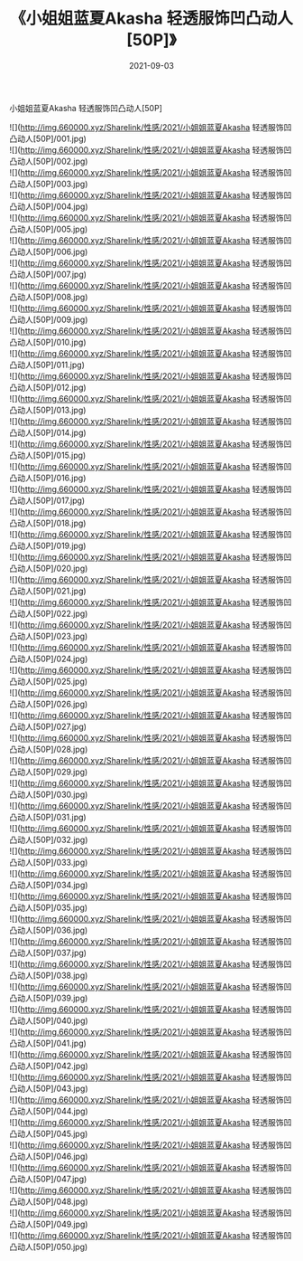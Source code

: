 ﻿---
layout: post
title:  《小姐姐蓝夏Akasha 轻透服饰凹凸动人[50P]》
date:   2021-09-03
img: http://img.660000.xyz/Sharelink/性感/2021/小姐姐蓝夏Akasha 轻透服饰凹凸动人[50P]/000.jpg
categories: [美女, 清纯, 唯美]
---

小姐姐蓝夏Akasha 轻透服饰凹凸动人[50P]

  ![](http://img.660000.xyz/Sharelink/性感/2021/小姐姐蓝夏Akasha 轻透服饰凹凸动人[50P]/001.jpg) <br> ![](http://img.660000.xyz/Sharelink/性感/2021/小姐姐蓝夏Akasha 轻透服饰凹凸动人[50P]/002.jpg) <br> ![](http://img.660000.xyz/Sharelink/性感/2021/小姐姐蓝夏Akasha 轻透服饰凹凸动人[50P]/003.jpg) <br> ![](http://img.660000.xyz/Sharelink/性感/2021/小姐姐蓝夏Akasha 轻透服饰凹凸动人[50P]/004.jpg) <br> ![](http://img.660000.xyz/Sharelink/性感/2021/小姐姐蓝夏Akasha 轻透服饰凹凸动人[50P]/005.jpg) <br> ![](http://img.660000.xyz/Sharelink/性感/2021/小姐姐蓝夏Akasha 轻透服饰凹凸动人[50P]/006.jpg) <br> ![](http://img.660000.xyz/Sharelink/性感/2021/小姐姐蓝夏Akasha 轻透服饰凹凸动人[50P]/007.jpg) <br> ![](http://img.660000.xyz/Sharelink/性感/2021/小姐姐蓝夏Akasha 轻透服饰凹凸动人[50P]/008.jpg) <br> ![](http://img.660000.xyz/Sharelink/性感/2021/小姐姐蓝夏Akasha 轻透服饰凹凸动人[50P]/009.jpg) <br> ![](http://img.660000.xyz/Sharelink/性感/2021/小姐姐蓝夏Akasha 轻透服饰凹凸动人[50P]/010.jpg) <br> ![](http://img.660000.xyz/Sharelink/性感/2021/小姐姐蓝夏Akasha 轻透服饰凹凸动人[50P]/011.jpg) <br> ![](http://img.660000.xyz/Sharelink/性感/2021/小姐姐蓝夏Akasha 轻透服饰凹凸动人[50P]/012.jpg) <br> ![](http://img.660000.xyz/Sharelink/性感/2021/小姐姐蓝夏Akasha 轻透服饰凹凸动人[50P]/013.jpg) <br> ![](http://img.660000.xyz/Sharelink/性感/2021/小姐姐蓝夏Akasha 轻透服饰凹凸动人[50P]/014.jpg) <br> ![](http://img.660000.xyz/Sharelink/性感/2021/小姐姐蓝夏Akasha 轻透服饰凹凸动人[50P]/015.jpg) <br> ![](http://img.660000.xyz/Sharelink/性感/2021/小姐姐蓝夏Akasha 轻透服饰凹凸动人[50P]/016.jpg) <br> ![](http://img.660000.xyz/Sharelink/性感/2021/小姐姐蓝夏Akasha 轻透服饰凹凸动人[50P]/017.jpg) <br> ![](http://img.660000.xyz/Sharelink/性感/2021/小姐姐蓝夏Akasha 轻透服饰凹凸动人[50P]/018.jpg) <br> ![](http://img.660000.xyz/Sharelink/性感/2021/小姐姐蓝夏Akasha 轻透服饰凹凸动人[50P]/019.jpg) <br> ![](http://img.660000.xyz/Sharelink/性感/2021/小姐姐蓝夏Akasha 轻透服饰凹凸动人[50P]/020.jpg) <br> ![](http://img.660000.xyz/Sharelink/性感/2021/小姐姐蓝夏Akasha 轻透服饰凹凸动人[50P]/021.jpg) <br> ![](http://img.660000.xyz/Sharelink/性感/2021/小姐姐蓝夏Akasha 轻透服饰凹凸动人[50P]/022.jpg) <br> ![](http://img.660000.xyz/Sharelink/性感/2021/小姐姐蓝夏Akasha 轻透服饰凹凸动人[50P]/023.jpg) <br> ![](http://img.660000.xyz/Sharelink/性感/2021/小姐姐蓝夏Akasha 轻透服饰凹凸动人[50P]/024.jpg) <br> ![](http://img.660000.xyz/Sharelink/性感/2021/小姐姐蓝夏Akasha 轻透服饰凹凸动人[50P]/025.jpg) <br> ![](http://img.660000.xyz/Sharelink/性感/2021/小姐姐蓝夏Akasha 轻透服饰凹凸动人[50P]/026.jpg) <br> ![](http://img.660000.xyz/Sharelink/性感/2021/小姐姐蓝夏Akasha 轻透服饰凹凸动人[50P]/027.jpg) <br> ![](http://img.660000.xyz/Sharelink/性感/2021/小姐姐蓝夏Akasha 轻透服饰凹凸动人[50P]/028.jpg) <br> ![](http://img.660000.xyz/Sharelink/性感/2021/小姐姐蓝夏Akasha 轻透服饰凹凸动人[50P]/029.jpg) <br> ![](http://img.660000.xyz/Sharelink/性感/2021/小姐姐蓝夏Akasha 轻透服饰凹凸动人[50P]/030.jpg) <br> ![](http://img.660000.xyz/Sharelink/性感/2021/小姐姐蓝夏Akasha 轻透服饰凹凸动人[50P]/031.jpg) <br> ![](http://img.660000.xyz/Sharelink/性感/2021/小姐姐蓝夏Akasha 轻透服饰凹凸动人[50P]/032.jpg) <br> ![](http://img.660000.xyz/Sharelink/性感/2021/小姐姐蓝夏Akasha 轻透服饰凹凸动人[50P]/033.jpg) <br> ![](http://img.660000.xyz/Sharelink/性感/2021/小姐姐蓝夏Akasha 轻透服饰凹凸动人[50P]/034.jpg) <br> ![](http://img.660000.xyz/Sharelink/性感/2021/小姐姐蓝夏Akasha 轻透服饰凹凸动人[50P]/035.jpg) <br> ![](http://img.660000.xyz/Sharelink/性感/2021/小姐姐蓝夏Akasha 轻透服饰凹凸动人[50P]/036.jpg) <br> ![](http://img.660000.xyz/Sharelink/性感/2021/小姐姐蓝夏Akasha 轻透服饰凹凸动人[50P]/037.jpg) <br> ![](http://img.660000.xyz/Sharelink/性感/2021/小姐姐蓝夏Akasha 轻透服饰凹凸动人[50P]/038.jpg) <br> ![](http://img.660000.xyz/Sharelink/性感/2021/小姐姐蓝夏Akasha 轻透服饰凹凸动人[50P]/039.jpg) <br> ![](http://img.660000.xyz/Sharelink/性感/2021/小姐姐蓝夏Akasha 轻透服饰凹凸动人[50P]/040.jpg) <br> ![](http://img.660000.xyz/Sharelink/性感/2021/小姐姐蓝夏Akasha 轻透服饰凹凸动人[50P]/041.jpg) <br> ![](http://img.660000.xyz/Sharelink/性感/2021/小姐姐蓝夏Akasha 轻透服饰凹凸动人[50P]/042.jpg) <br> ![](http://img.660000.xyz/Sharelink/性感/2021/小姐姐蓝夏Akasha 轻透服饰凹凸动人[50P]/043.jpg) <br> ![](http://img.660000.xyz/Sharelink/性感/2021/小姐姐蓝夏Akasha 轻透服饰凹凸动人[50P]/044.jpg) <br> ![](http://img.660000.xyz/Sharelink/性感/2021/小姐姐蓝夏Akasha 轻透服饰凹凸动人[50P]/045.jpg) <br> ![](http://img.660000.xyz/Sharelink/性感/2021/小姐姐蓝夏Akasha 轻透服饰凹凸动人[50P]/046.jpg) <br> ![](http://img.660000.xyz/Sharelink/性感/2021/小姐姐蓝夏Akasha 轻透服饰凹凸动人[50P]/047.jpg) <br> ![](http://img.660000.xyz/Sharelink/性感/2021/小姐姐蓝夏Akasha 轻透服饰凹凸动人[50P]/048.jpg) <br> ![](http://img.660000.xyz/Sharelink/性感/2021/小姐姐蓝夏Akasha 轻透服饰凹凸动人[50P]/049.jpg) <br> ![](http://img.660000.xyz/Sharelink/性感/2021/小姐姐蓝夏Akasha 轻透服饰凹凸动人[50P]/050.jpg) <br>